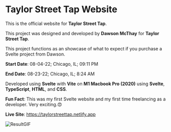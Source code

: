 # Taylor Street Tap Website

This is the official website for **Taylor Street Tap**.

This project was designed and developed by **Dawson McThay** for **Taylor Street Tap**.

This project functions as an showcase of what to expect if you purchase a Svelte project from Dawson.


**Start Date**: 08-04-22; Chicago, IL; 09:11 PM

**End Date**: 08-23-22; Chicago, IL; 8:24 AM

Developed using **Svelte** with **Vite** on **M1 Macbook Pro (2020)** using **Svelte**, **TypeScript**, **HTML**, and **CSS**.

**Fun Fact**: This was my first Svelte website and my first time freelancing as a developer. Very exciting.😍 


**Live Site**: https://taylorstreettap.netlify.app


![ResultGIF](https://user-images.githubusercontent.com/107786093/186092573-82f8c620-989d-44d6-bb66-d65961c9336d.gif)

